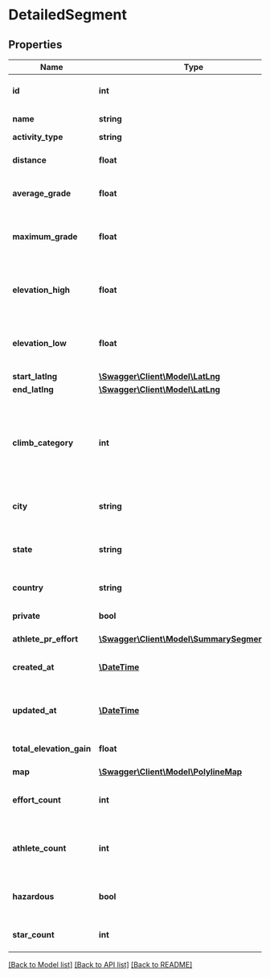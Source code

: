# DetailedSegment

## Properties
Name | Type | Description | Notes
------------ | ------------- | ------------- | -------------
**id** | **int** | The unique identifier of this segment | [optional] 
**name** | **string** | The name of this segment | [optional] 
**activity_type** | **string** |  | [optional] 
**distance** | **float** | The segment&#39;s distance, in meters | [optional] 
**average_grade** | **float** | The segment&#39;s average grade, in percents | [optional] 
**maximum_grade** | **float** | The segments&#39;s maximum grade, in percents | [optional] 
**elevation_high** | **float** | The segments&#39;s highest elevation, in meters | [optional] 
**elevation_low** | **float** | The segments&#39;s lowest elevation, in meters | [optional] 
**start_latlng** | [**\Swagger\Client\Model\LatLng**](LatLng.md) |  | [optional] 
**end_latlng** | [**\Swagger\Client\Model\LatLng**](LatLng.md) |  | [optional] 
**climb_category** | **int** | The category of the climb [0, 5]. Higher is harder ie. 5 is Hors catégorie, 0 is uncategorized in climb_category. | [optional] 
**city** | **string** | The segments&#39;s city. | [optional] 
**state** | **string** | The segments&#39;s state or geographical region. | [optional] 
**country** | **string** | The segment&#39;s country. | [optional] 
**private** | **bool** | Whether this segment is private. | [optional] 
**athlete_pr_effort** | [**\Swagger\Client\Model\SummarySegmentEffort**](SummarySegmentEffort.md) |  | [optional] 
**created_at** | [**\DateTime**](\DateTime.md) | The time at which the segment was created. | [optional] 
**updated_at** | [**\DateTime**](\DateTime.md) | The time at which the segment was last updated. | [optional] 
**total_elevation_gain** | **float** | The segment&#39;s total elevation gain. | [optional] 
**map** | [**\Swagger\Client\Model\PolylineMap**](PolylineMap.md) |  | [optional] 
**effort_count** | **int** | The total number of efforts for this segment | [optional] 
**athlete_count** | **int** | The number of unique athletes who have an effort for this segment | [optional] 
**hazardous** | **bool** | Whether this segment is considered hazardous | [optional] 
**star_count** | **int** | The number of stars for this segment | [optional] 

[[Back to Model list]](../README.md#documentation-for-models) [[Back to API list]](../README.md#documentation-for-api-endpoints) [[Back to README]](../README.md)


